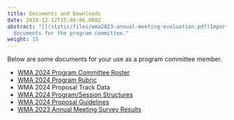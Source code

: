```yaml
---
title: Documents and Downloads
date: 2018-12-12T15:40:06.000Z
abstract: "[](static/files/wma2023-annual-meeting-evaluation.pdf)Important
  documents for the program committee."
weight: 15
---
```

Below are some documents for your use as a program committee member.

* [WM﻿A 2024 Program Committee Roster](static/files/wma-2024-pc-roster.xlsx)
* [WMA 2024 Program Rubric](static/files/wma-2024-program-rubric.docx)
* WMA 2024 Proposal Track Data
* [W﻿MA 2024 Program/Session Structures](static/files/wma2024_session_structures.docx)
* [W﻿MA 2024 Proposal Guidelines](static/files/wma_2024_proposal_guidelines.docx)
* ﻿[WMA 2023 Annual Meeting Survey Result﻿s](https://pc.westmuse.org/files/wma2022-annual-meeting-evaluation.pdf)